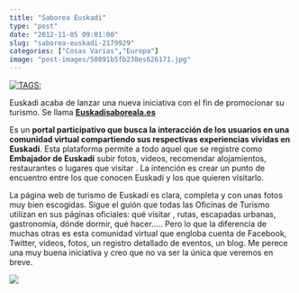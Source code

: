 ```yaml
---
title: "Saborea Euskadi"
type: "post"
date: "2012-11-05 09:01:00"
slug: "saborea-euskadi-2179929"
categories: ["Cosas Varias","Europa"]
image: "post-images/50891b5fb238es626171.jpg"
---
```


 [![ TAGS:](post-images/50891b5fb238es626171.jpg "puente colgante de Portugalete ")](post-images/50891b5fb238es626171.jpg)

 Euskadi acaba de lanzar una nueva iniciativa con el fin de promocionar su turismo. Se llama **[ Euskadisaboreala.es](http://www2.smartadserver.com/call/cliccommand/7139510/%5btimestamp%5d)**

 Es un **portal participativo que busca la interacción de los usuarios en una comunidad virtual compartiendo sus respectivas experiencias vividas en Euskadi**. Esta plataforma permite a todo aquel que se registre como **Embajador de Euskadi** subir fotos, videos, recomendar alojamientos, restaurantes o lugares que visitar . La intención es crear un punto de encuentro entre los que conocen Euskadi y los que quieren visitarlo.

 La página web de turismo de Euskadi es clara, completa y con unas fotos muy bien escogidas. Sigue el guión que todas las Oficinas de Turismo utilizan en sus páginas oficiales: qué visitar , rutas, escapadas urbanas, gastronomía, dónde dormir, qué hacer..... Pero lo que la diferencia de muchas otras es esta comunidad virtual que engloba cuenta de Facebook, Twitter, videos, fotos, un registro detallado de eventos, un blog. Me perece una muy buena iniciativa y creo que no va ser la única que veremos en breve.

 ![](post-images/[timestamp])